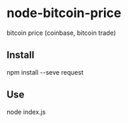 # node-bitcoin-price
bitcoin price (coinbase, bitcoin trade)

## Install
npm install --seve request

## Use
node index.js
